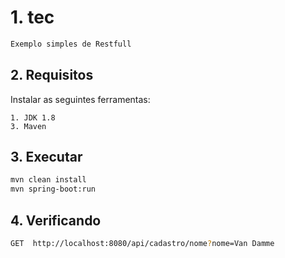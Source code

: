 # 1. tec

```sh
Exemplo simples de Restfull

```

## 2. Requisitos 

Instalar as seguintes ferramentas:

    1. JDK 1.8
    3. Maven

##  3. Executar
```sh
mvn clean install
mvn spring-boot:run

```

##  4. Verificando

```sh
GET  http://localhost:8080/api/cadastro/nome?nome=Van Damme


```